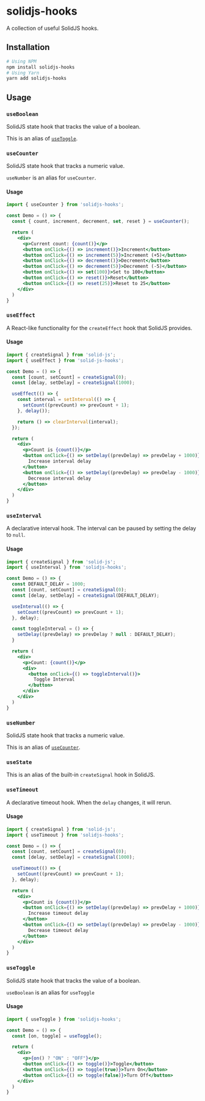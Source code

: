 # solidjs-hooks

A collection of useful SolidJS hooks.

## Installation

```bash
# Using NPM
npm install solidjs-hooks
# Using Yarn
yarn add solidjs-hooks
```

## Usage

### `useBoolean`

SolidJS state hook that tracks the value of a boolean.

This is an alias of [`useToggle`](#usetoggle).



### `useCounter`

SolidJS state hook that tracks a numeric value.

`useNumber` is an alias for `useCounter`.

#### Usage

```jsx
import { useCounter } from 'solidjs-hooks';

const Demo = () => {
  const { count, increment, decrement, set, reset } = useCounter();

  return (
    <div>
      <p>Current count: {count()}</p>
      <button onClick={() => increment()}>Increment</button>
      <button onClick={() => increment(5)}>Increment (+5)</button>
      <button onClick={() => decrement()}>Decrement</button>
      <button onClick={() => decrement(5)}>Decrement (-5)</button>
      <button onClick={() => set(100)}>Set to 100</button>
      <button onClick={() => reset()}>Reset</button>
      <button onClick={() => reset(25)}>Reset to 25</button>
    </div>
  )
}
```



### `useEffect`

A React-like functionality for the `createEffect` hook that SolidJS provides.

#### Usage

```jsx
import { createSignal } from 'solid-js';
import { useEffect } from 'solid-js-hooks';

const Demo = () => {
  const [count, setCount] = createSignal(0);
  const [delay, setDelay] = createSignal(1000);

  useEffect(() => {
    const interval = setInterval(() => {
      setCount((prevCount) => prevCount + 1);
    }, delay());

    return () => clearInterval(interval);
  });

  return (
    <div>
      <p>Count is {count()}</p>
      <button onClick={() => setDelay((prevDelay) => prevDelay + 1000)}>
        Increase interval delay
      </button>
      <button onClick={() => setDelay((prevDelay) => prevDelay - 1000)}>
        Decrease interval delay
      </button>
    </div>
  )
}
```



### `useInterval`

A declarative interval hook. The interval can be paused by setting the delay to `null`.

#### Usage

```jsx
import { createSignal } from 'solid-js';
import { useInterval } from 'solidjs-hooks';

const Demo = () => {
  const DEFAULT_DELAY = 1000;
  const [count, setCount] = createSignal(0);
  const [delay, setDelay] = createSignal(DEFAULT_DELAY);

  useInterval(() => {
    setCount((prevCount) => prevCount + 1);
  }, delay);

  const toggleInterval = () => {
    setDelay((prevDelay) => prevDelay ? null : DEFAULT_DELAY);
  }

  return (
    <div>
      <p>Count: {count()}</p>
      <div>
        <button onClick={() => toggleInterval()}>
          Toggle Interval
        </button>
      </div>
    </div>
  )
}
```



### `useNumber`

SolidJS state hook that tracks a numeric value.

This is an alias of [`useCounter`](#usecounter).



### `useState`

This is an alias of the built-in `createSignal` hook in SolidJS. 



### `useTimeout`

A declarative timeout hook. When the `delay` changes, it will rerun.

#### Usage

```jsx
import { createSignal } from 'solid-js';
import { useTimeout } from 'solidjs-hooks';

const Demo = () => {
  const [count, setCount] = createSignal(0);
  const [delay, setDelay] = createSignal(1000);

  useTimeout(() => {
    setCount((prevCount) => prevCount + 1);
  }, delay);

  return (
    <div>
      <p>Count is {count()}</p>
      <button onClick={() => setDelay((prevDelay) => prevDelay + 1000)}>
        Increase timeout delay
      </button>
      <button onClick={() => setDelay((prevDelay) => prevDelay - 1000)}>
        Decrease timeout delay
      </button>
    </div>
  )
}
```



### `useToggle`

SolidJS state hook that tracks the value of a boolean.

`useBoolean` is an alias for `useToggle`

#### Usage

```jsx
import { useToggle } from 'solidjs-hooks';

const Demo = () => {
  const [on, toggle] = useToggle();

  return (
    <div>
      <p>{on() ? "ON" : "OFF"}</p>
      <button onClick={() => toggle()}>Toggle</button>
      <button onClick={() => toggle(true)}>Turn On</button>
      <button onClick={() => toggle(false)}>Turn Off</button>
    </div>
  )
}
```